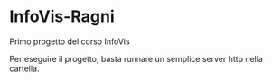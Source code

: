 # InfoVis-Ragni
 Primo progetto del corso InfoVis

Per eseguire il progetto, basta runnare un semplice server http nella cartella.
